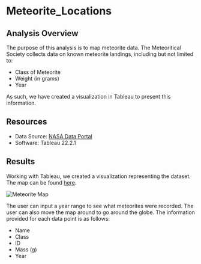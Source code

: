 # Meteorite_Locations
## Analysis Overview
The purpose of this analysis is to map meteorite data. The Meteoritical Society collects data on known meteorite landings, including but not limited to:
- Class of Meteorite
- Weight (in grams)
- Year

As such, we have created a visualization in Tableau to present this information.

## Resources
  * Data Source: [NASA Data Portal](https://data.nasa.gov/Space-Science/Meteorite-Landings/gh4g-9sfh)
  * Software: Tableau 22.2.1

## Results
Working with Tableau, we created a visualization representing the dataset. The map can be found [here](https://public.tableau.com/views/MeteoriteLandings_16703066849720/Meteorites?:language=en-US&publish=yes&:display_count=n&:origin=viz_share_link).

![Meteorite Map](https://user-images.githubusercontent.com/106129195/205836461-7548580e-edce-4194-9d9b-046b7bd7030e.png)

The user can input a year range to see what meteorites were recorded. The user can also move the map around to go around the globe. The information provided for each data point is as follows:
- Name
- Class
- ID
- Mass (g)
- Year
